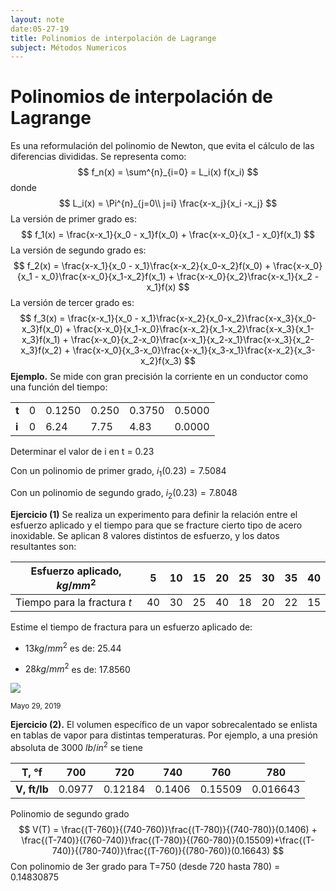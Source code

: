 ```yaml
---
layout: note
date:05-27-19
title: Polinomios de interpolación de Lagrange
subject: Métodos Numericos
---
```


# Polinomios de interpolación de Lagrange

Es una reformulación del polinomio de Newton, que evita el cálculo de las diferencias divididas. Se representa como:
$$
f_n(x) = \sum^{n}_{i=0} = L_i(x) f(x_i)
$$
donde
$$
L_i(x) = \Pi^{n}_{j=0\\ j=i} \frac{x-x_j}{x_i -x_j}
$$
La versión de primer grado es: 
$$
f_1(x) = \frac{x-x_1}{x_0 - x_1}f(x_0) + \frac{x-x_0}{x_1 - x_0}f(x_1)
$$
La versión de segundo grado es:
$$
f_2(x) = \frac{x-x_1}{x_0 - x_1}\frac{x-x_2}{x_0-x_2}f(x_0) + \frac{x-x_0}{x_1 - x_0}\frac{x-x_0}{x_1-x_2}f(x_1) + \frac{x-x_0}{x_2}\frac{x-x_1}{x_2 - x_1}f(x)
$$
La versión de tercer grado es:
$$
f_3(x) = \frac{x-x_1}{x_0 - x_1}\frac{x-x_2}{x_0-x_2}\frac{x-x_3}{x_0-x_3}f(x_0) + \frac{x-x_0}{x_1-x_0}\frac{x-x_2}{x_1-x_2}\frac{x-x_3}{x_1-x_3}f(x_1) + \frac{x-x_0}{x_2-x_0}\frac{x-x_1}{x_2-x_1}\frac{x-x_3}{x_2-x_3}f(x_2) + \frac{x-x_0}{x_3-x_0}\frac{x-x_1}{x_3-x_1}\frac{x-x_2}{x_3-x_2}f(x_3)
$$
**Ejemplo.** Se mide con gran precisión la corriente en un conductor como una función del tiempo:

|       |      |        |       |        |        |
| ----- | ---- | ------ | ----- | ------ | ------ |
| **t** | 0    | 0.1250 | 0.250 | 0.3750 | 0.5000 |
| **i** | 0    | 6.24   | 7.75  | 4.83   | 0.0000 |

Determinar el valor de i en t = 0.23

Con un polinomio de primer grado, $i_1 (0.23) = 7.5084$

Con un polinomio de segundo grado, $i_2(0.23) = 7.8048$

**Ejercicio (1)** Se realiza un experimento para definir la relación entre el esfuerzo aplicado y el tiempo para que se fracture cierto tipo de acero inoxidable. Se aplican  8 valores distintos de esfuerzo, y los datos resultantes son:

| Esfuerzo aplicado, $kg/mm^2$ | 5    | 10   | 15   | 20   | 25   | 30   | 35   | 40   |
| ---------------------------- | ---- | ---- | ---- | ---- | ---- | ---- | ---- | ---- |
| Tiempo para la fractura $t$  | 40   | 30   | 25   | 40   | 18   | 20   | 22   | 15   |

Estime el tiempo de fractura para un esfuerzo aplicado de: 

- $13 kg/mm^2$ es de: 25.44

- $28kg/mm^2$ es de: 17.8560

![](resources/Figure_1.png)

<small>Mayo 29, 2019</small>

**Ejercicio (2).** El volumen específico de un vapor sobrecalentado se enlista en tablas de vapor para distintas temperaturas. Por ejemplo, a una presión absoluta de 3000 $lb/in^2$ se tiene 

| T, °f        | 700    | 720     | 740    | 760     | 780      |
| ------------ | ------ | ------- | ------ | ------- | -------- |
| **V, ft/lb** | 0.0977 | 0.12184 | 0.1406 | 0.15509 | 0.016643 |

Polinomio de segundo grado
$$
V(T) = \frac{(T-760)}{(740-760)}\frac{(T-780)}{(740-780)}(0.1406) + \frac{(T-740)}{(760-740)}\frac{(T-780)}{(760-780)}(0.15509)+\frac{(T-740)}{(780-740)}\frac{(T-760)}{(780-760)}(0.16643)
$$
Con polinomio de 3er grado para T=750 (desde 720  hasta 780) = 0.14830875